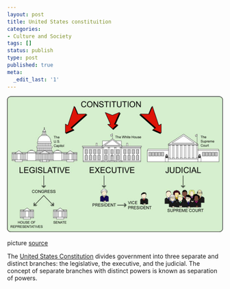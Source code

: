 ```yaml
---
layout: post
title: United States constituition
categories:
- Culture and Society
tags: []
status: publish
type: post
published: true
meta:
  _edit_last: '1'
---
```

![](/img/3_branches.jpg "3_branches")

picture [source](http://www.uen.org/utahlink/activities/uploads/20942_a_branches.jpg)

The [ United States Constitution](http://en.wikibooks.org/wiki/United_States_Government/The_Three_Branches) divides government into three separate and distinct branches: the legislative, the executive, and the judicial. The concept of separate branches with distinct powers is known as separation of powers.   
